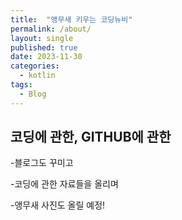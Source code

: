 ```yaml
---
title:  "앵무새 키우는 코딩뉴비"
permalink: /about/
layout: single
published: true
date: 2023-11-30
categories:
  - kotlin
tags:
  - Blog
---
```



## 코딩에 관한, GITHUB에 관한

-블로그도 꾸미고

-코딩에 관한 자료들을 올리며 

-앵무새 사진도 올릴 예정!

